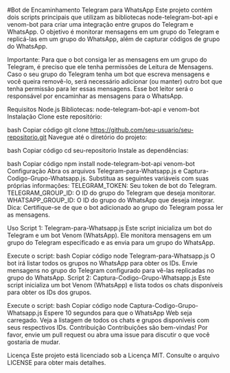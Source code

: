 #Bot de Encaminhamento Telegram para WhatsApp
Este projeto contém dois scripts principais que utilizam as bibliotecas node-telegram-bot-api e venom-bot para criar uma integração entre grupos do Telegram e WhatsApp. O objetivo é monitorar mensagens em um grupo do Telegram e replicá-las em um grupo do WhatsApp, além de capturar códigos de grupo do WhatsApp.

Importante: Para que o bot consiga ler as mensagens em um grupo do Telegram, é preciso que ele tenha permissões de Leitura de Mensagens. Caso o seu grupo do Telegram tenha um bot que escreva mensagens e você queira removê-lo, será necessário adicionar (ou manter) outro bot que tenha permissão para ler essas mensagens. Esse bot leitor será o responsável por encaminhar as mensagens para o WhatsApp.

Requisitos
Node.js
Bibliotecas: node-telegram-bot-api e venom-bot
Instalação
Clone este repositório:

bash
Copiar código
git clone https://github.com/seu-usuario/seu-repositorio.git
Navegue até o diretório do projeto:

bash
Copiar código
cd seu-repositorio
Instale as dependências:

bash
Copiar código
npm install node-telegram-bot-api venom-bot
Configuração
Abra os arquivos Telegram-para-Whatsapp.js e Captura-Codigo-Grupo-Whatsapp.js.
Substitua as seguintes variáveis com suas próprias informações:
TELEGRAM_TOKEN: Seu token de bot do Telegram.
TELEGRAM_GROUP_ID: O ID do grupo do Telegram que deseja monitorar.
WHATSAPP_GROUP_ID: O ID do grupo do WhatsApp que deseja integrar.
Dica: Certifique-se de que o bot adicionado ao grupo do Telegram possa ler as mensagens.

Uso
Script 1: Telegram-para-Whatsapp.js
Este script inicializa um bot do Telegram e um bot Venom (WhatsApp). Ele monitora mensagens em um grupo do Telegram especificado e as envia para um grupo do WhatsApp.

Execute o script:
bash
Copiar código
node Telegram-para-Whatsapp.js
O bot irá listar todos os grupos no WhatsApp para obter os IDs.
Envie mensagens no grupo do Telegram configurado para vê-las replicadas no grupo do WhatsApp.
Script 2: Captura-Codigo-Grupo-Whatsapp.js
Este script inicializa um bot Venom (WhatsApp) e lista todos os chats disponíveis para obter os IDs dos grupos.

Execute o script:
bash
Copiar código
node Captura-Codigo-Grupo-Whatsapp.js
Espere 10 segundos para que o WhatsApp Web seja carregado.
Veja a listagem de todos os chats e grupos disponíveis com seus respectivos IDs.
Contribuição
Contribuições são bem-vindas! Por favor, envie um pull request ou abra uma issue para discutir o que você gostaria de mudar.

Licença
Este projeto está licenciado sob a Licença MIT. Consulte o arquivo LICENSE para obter mais detalhes.


